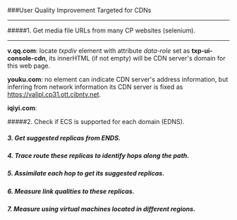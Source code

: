 ###User Quality Improvement Targeted for CDNs
***

#####1. Get media file URLs from many CP websites (selenium).
***

**v.qq.com**: locate *txpdiv* element with attribute *data-role* set as **txp-ui-console-cdn**, its innerHTML (if not empty) will be CDN server's domain for this web page. 

**youku.com**: no element can indicate CDN server's address information, but inferring from network information its CDN server is fixed as https://valipl.cp31.ott.cibntv.net.

**iqiyi.com**:

#####2. Check if ECS is supported for each domain (EDNS).

##### 3. Get suggested replicas from ENDS.

##### 4. Trace route these replicas to identify hops along the path.

##### 5. Assimilate each hop to get its suggested replicas.

##### 6. Measure link qualities to these replicas.

##### 7. Measure using virtual machines located in different regions.
